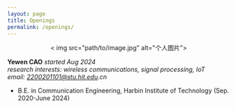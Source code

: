 ```yaml
---
layout: page
title: Openings
permalink: /openings/
---
```



<div align="center">
  < img src="path/to/image.jpg" alt="个人图片">
</div>

**Yewen CAO**
_started Aug 2024_  
_research interests: wireless communications, signal processing, IoT_  
_email: 2200201101@stu.hit.edu.cn_  

- B.E. in Communication Engineering, Harbin Institute of Technology (Sep. 2020-June 2024)
